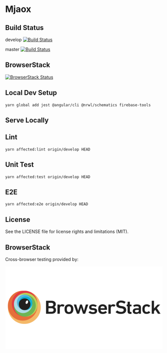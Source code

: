 # Mjaox

## Build Status

develop
[![Build Status](https://travis-ci.com/frgul006/mjaox.svg?branch=develop)](https://travis-ci.com/frgul006/mjaox)

master
[![Build Status](https://travis-ci.com/frgul006/mjaox.svg?branch=master)](https://travis-ci.com/frgul006/mjaox)

## BrowserStack

[![BrowserStack Status](https://www.browserstack.com/automate/badge.svg?badge_key=dGIwK3pJSmgra3BscUR6UmJpZWRyS2lJN253T0NTbFc0eWlxY2VwMk5vaz0tLVhDQUozbW5VZXVtc0xHbHFSbGM1YWc9PQ==--685518336421312ec14bbb2fc8103c488fb860bf)](https://www.browserstack.com/automate/public-build/dGIwK3pJSmgra3BscUR6UmJpZWRyS2lJN253T0NTbFc0eWlxY2VwMk5vaz0tLVhDQUozbW5VZXVtc0xHbHFSbGM1YWc9PQ==--685518336421312ec14bbb2fc8103c488fb860bf)

## Local Dev Setup

```node
yarn global add jest @angular/cli @nrwl/schematics firebase-tools
```

## Serve Locally

## Lint

```node
yarn affected:lint origin/develop HEAD
```

## Unit Test

```node
yarn affected:test origin/develop HEAD
```

## E2E

```node
yarn affected:e2e origin/develop HEAD
```

## License

See the LICENSE file for license rights and limitations (MIT).

## BrowserStack

Cross-browser testing provided by:

![Browserstack](https://raw.githubusercontent.com/frgul006/mjaox/develop/github/browserstack.png)
